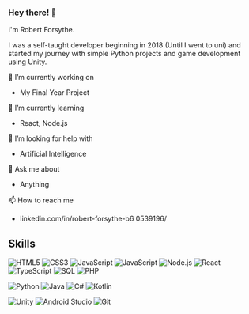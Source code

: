 ### Hey there! 👋
I'm Robert Forsythe.

I was a self-taught developer beginning in 2018 (Until I went to uni) and started my journey with simple Python projects and game development using Unity.

🔭 I’m currently working on
- My Final Year Project

🌱 I’m currently learning
- React, Node.js

🤔 I’m looking for help with
- Artificial Intelligence
  
💬 Ask me about
- Anything

📫 How to reach me
- linkedin.com/in/robert-forsythe-b6 0539196/

## Skills
![HTML5](https://img.shields.io/badge/HTML5-orange?style=flat-square&logo=html5)
![CSS3](https://img.shields.io/badge/CSS3-blue?style=flat-square&logo=css3)
![JavaScript](https://img.shields.io/badge/JavaScript-yellow?style=flat-square&logo=javascript&logoColor=black)
![JavaScript](https://img.shields.io/badge/Bootstrap-purple?style=flat-square&logo=javascript&logoColor=white)
![Node.js](https://img.shields.io/badge/Node.js-339933?style=flat-square&logo=node.js)
![React](https://img.shields.io/badge/React-61DAFB?style=flat-square&logo=react&logoColor=white)
![TypeScript](https://img.shields.io/badge/TypeScript-007ACC?style=flat-square&logo=typescript&logoColor=white)
![SQL](https://img.shields.io/badge/SQL-4479A1?style=flat-square&logo=microsoft-sql-server)
![PHP](https://img.shields.io/badge/PHP-777BB4?style=flat-square&logo=php)


![Python](https://img.shields.io/badge/Python-3776AB?style=flat-square&logo=python)
![Java](https://img.shields.io/badge/Java-007396?style=flat-square&logo=openjdk)
![C#](https://img.shields.io/badge/C%23-239120?style=flat-square&logo=c-sharp)
![Kotlin](https://img.shields.io/badge/Kotlin-0095D5?style=flat-square&logo=kotlin)


![Unity](https://img.shields.io/badge/Unity-000000?style=flat-square&logo=unity)
![Android Studio](https://img.shields.io/badge/Android_Studio-3DDC84?style=flat-square&logo=android-studio)
![Git](https://img.shields.io/badge/Git-F05032?style=flat-square&logo=git)





